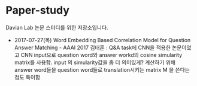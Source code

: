 # Paper-study

Davian Lab 논문 스터디를 위한 저장소입니다.


* 2017-07-27(목)
  Word Embedding Based Correlation Model for Question Answer Matching - AAAI 2017 김태훈
  : Q&A task에 CNN을 적용한 논문이었고 CNN input으로 question word와 answer workd의
    cosine simularity matrix를 사용함. input 의 simularity값을 좀 더 의미있게?
    계산하기 위해 answer word들을 question word들로 translation시키는 matrix M 을 쓴다는 점도 특이함